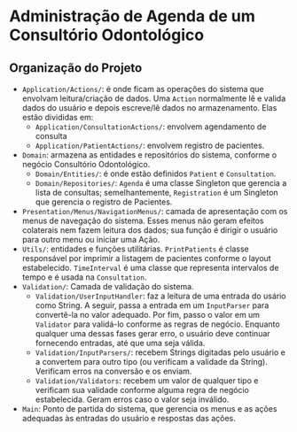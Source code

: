 # Administração de Agenda de um Consultório Odontológico

## Organização do Projeto

- `Application/Actions/`: é onde ficam as operações do sistema que envolvam leitura/criação de dados. Uma `Action` normalmente lê e valida dados do usuário e depois escreve/lê dados no armazenamento. Elas estão divididas em:
    - `Application/ConsultationActions/`: envolvem agendamento de consulta 
    - `Application/PatientActions/`: envolvem registro de pacientes.
- `Domain`: armazena as entidades e repositórios do sistema, conforme o negócio Consultório Odontológico. 
    - `Domain/Entities/`: é onde estão definidos `Patient` e `Consultation`. 
    - `Domain/Repositories/`: `Agenda` é uma classe Singleton que gerencia a lista de consultas; semelhantemente, `Registration` é um Singleton que gerencia o registro de Pacientes.
- `Presentation/Menus/NavigationMenus/`: camada de apresentação com os menus de navegação do sistema. Esses menus não geram efeitos colaterais nem fazem leitura dos dados; sua função é dirigir o usuário para outro menu ou iniciar uma Ação.
- `Utils/`: entidades e funções utilitárias. `PrintPatients` é classe responsável por imprimir a listagem de pacientes conforme o layout estabelecido. `TimeInterval` é uma classe que representa intervalos de tempo e é usada na `Consultation`.
- `Validation/`: Camada de validação do sistema.
    - `Validation/UserInputHandler`: faz a leitura de uma entrada do usário como String. A seguir, passa a entrada em um `InputParser` para convertê-la no valor adequado. Por fim, passo o valor em um `Validator` para validá-lo conforme as regras de negócio. Enquanto qualquer uma dessas fases gerar erro, o usuário deve continuar fornecendo entradas, até que uma seja válida.
    - `Validation/InputParsers/`: recebem Strings digitadas pelo usuário e a convertem para outro tipo (ou verificam a validade da String). Verificam erros na conversão e os enviam.
    - `Validation/Validators`: recebem um valor de qualquer tipo e verificam sua validade conforme alguma regra de negócio estabelecida. Geram erros caso o valor seja inválido.
- `Main`: Ponto de partida do sistema, que gerencia os menus e as ações adequadas às entradas do usuário e respostas das ações.
